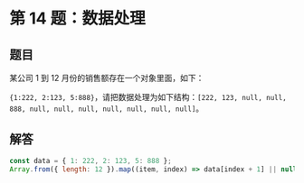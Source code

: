 # 第 14 题：数据处理

## 题目

某公司 1 到 12 月份的销售额存在一个对象里面，如下：

`{1:222, 2:123, 5:888}`，请把数据处理为如下结构：`[222, 123, null, null, 888, null, null, null, null, null, null, null]`。

## 解答

```js
const data = { 1: 222, 2: 123, 5: 888 };
Array.from({ length: 12 }).map((item, index) => data[index + 1] || null);
```
